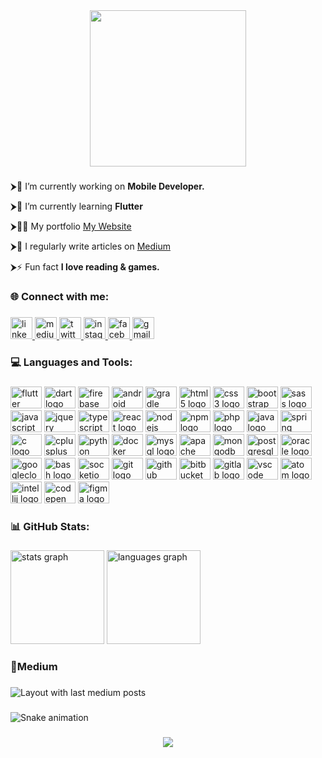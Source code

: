<div align="center">
  <img height="250" src="https://docs.flutter.dev/assets/images/dash/Dashatars.png"  />
</div>

###

⮞🔭 I’m currently working on **Mobile Developer.**

⮞🌱 I’m currently learning **Flutter**

⮞👨‍💻 My portfolio [My Website](https://gorkemalyagut.github.io/Portfolio/)

⮞📝 I regularly write articles on [Medium](https://medium.com/@gorkemalyagut)

⮞⚡ Fun fact **I love reading & games.**

###

<h3 align="left">🌐 Connect with me:</h3>

###

<div align="left">
  <a href="https://cy.linkedin.com/in/gorkemalyagut" target="_blank">
    <img src="https://img.shields.io/static/v1?message=LinkedIn&logo=linkedin&label=&color=0077B5&logoColor=white&labelColor=&style=for-the-badge" height="35" alt="linkedin logo"  />
  </a>
  <a href="https://medium.com/@gorkemalyagut" target="_blank">
    <img src="https://img.shields.io/static/v1?message=Medium&logo=medium&label=&color=12100E&logoColor=white&labelColor=&style=for-the-badge" height="35" alt="medium logo"  />
  </a>
  <a href="https://twitter.com/gorkemalyagut" target="_blank">
    <img src="https://img.shields.io/static/v1?message=Twitter&logo=twitter&label=&color=1DA1F2&logoColor=white&labelColor=&style=for-the-badge" height="35" alt="twitter logo"  />
  </a>
  <a href="https://www.instagram.com/gorkemalyagut/" target="_blank">
    <img src="https://img.shields.io/static/v1?message=Instagram&logo=instagram&label=&color=E4405F&logoColor=white&labelColor=&style=for-the-badge" height="35" alt="instagram logo"  />
  </a>
  <a href="https://www.facebook.com/grkmalyagut" target="_blank">
    <img src="https://img.shields.io/static/v1?message=Facebook&logo=facebook&label=&color=1877F2&logoColor=white&labelColor=&style=for-the-badge" height="35" alt="facebook logo"  />
  </a>
  <a href="gorkemalyagut@gmail.coö" target="_blank">
    <img src="https://img.shields.io/static/v1?message=Gmail&logo=gmail&label=&color=D14836&logoColor=white&labelColor=&style=for-the-badge" height="35" alt="gmail logo"  />
  </a>
</div>

###

<h3 align="left">💻 Languages and Tools:</h3>

###

<div align="left">
  <img src="https://cdn.jsdelivr.net/gh/devicons/devicon/icons/flutter/flutter-original.svg" height="35" width="50" alt="flutter logo"  />
  <img src="https://cdn.jsdelivr.net/gh/devicons/devicon/icons/dart/dart-original.svg" height="35" width="50" alt="dart logo"  />
  <img src="https://cdn.jsdelivr.net/gh/devicons/devicon/icons/firebase/firebase-plain.svg" height="35" width="50" alt="firebase logo"  />
  <img src="https://cdn.jsdelivr.net/gh/devicons/devicon/icons/android/android-original.svg" height="35" width="50" alt="android logo"  />
  <img src="https://cdn.jsdelivr.net/gh/devicons/devicon/icons/gradle/gradle-plain.svg" height="35" width="50" alt="gradle logo"  />
  <img src="https://cdn.jsdelivr.net/gh/devicons/devicon/icons/html5/html5-original.svg" height="35" width="50" alt="html5 logo"  />
  <img src="https://cdn.jsdelivr.net/gh/devicons/devicon/icons/css3/css3-original.svg" height="35" width="50" alt="css3 logo"  />
  <img src="https://cdn.jsdelivr.net/gh/devicons/devicon/icons/bootstrap/bootstrap-original.svg" height="35" width="50" alt="bootstrap logo"  />
  <img src="https://cdn.jsdelivr.net/gh/devicons/devicon/icons/sass/sass-original.svg" height="35" width="50" alt="sass logo"  />
  <img src="https://cdn.jsdelivr.net/gh/devicons/devicon/icons/javascript/javascript-original.svg" height="35" width="50" alt="javascript logo"  />
  <img src="https://cdn.jsdelivr.net/gh/devicons/devicon/icons/jquery/jquery-original.svg" height="35" width="50" alt="jquery logo"  />
  <img src="https://cdn.jsdelivr.net/gh/devicons/devicon/icons/typescript/typescript-original.svg" height="35" width="50" alt="typescript logo"  />
  <img src="https://cdn.jsdelivr.net/gh/devicons/devicon/icons/react/react-original.svg" height="35" width="50" alt="react logo"  />
  <img src="https://cdn.jsdelivr.net/gh/devicons/devicon/icons/nodejs/nodejs-original.svg" height="35" width="50" alt="nodejs logo"  />
  <img src="https://cdn.jsdelivr.net/gh/devicons/devicon/icons/npm/npm-original-wordmark.svg" height="35" width="50" alt="npm logo"  />
  <img src="https://cdn.jsdelivr.net/gh/devicons/devicon/icons/php/php-original.svg" height="35" width="50" alt="php logo"  />
  <img src="https://cdn.jsdelivr.net/gh/devicons/devicon/icons/java/java-original.svg" height="35" width="50" alt="java logo"  />
  <img src="https://cdn.jsdelivr.net/gh/devicons/devicon/icons/spring/spring-original.svg" height="35" width="50" alt="spring logo"  />
  <img src="https://cdn.jsdelivr.net/gh/devicons/devicon/icons/c/c-original.svg" height="35" width="50" alt="c logo"  />
  <img src="https://cdn.jsdelivr.net/gh/devicons/devicon/icons/cplusplus/cplusplus-original.svg" height="35" width="50" alt="cplusplus logo"  />
  <img src="https://cdn.jsdelivr.net/gh/devicons/devicon/icons/python/python-original.svg" height="35" width="50" alt="python logo"  />
  <img src="https://cdn.jsdelivr.net/gh/devicons/devicon/icons/docker/docker-original.svg" height="35" width="50" alt="docker logo"  />
  <img src="https://cdn.jsdelivr.net/gh/devicons/devicon/icons/mysql/mysql-original.svg" height="35" width="50" alt="mysql logo"  />
  <img src="https://cdn.jsdelivr.net/gh/devicons/devicon/icons/apache/apache-original.svg" height="35" width="50" alt="apache logo"  />
  <img src="https://cdn.jsdelivr.net/gh/devicons/devicon/icons/mongodb/mongodb-original.svg" height="35" width="50" alt="mongodb logo"  />
  <img src="https://cdn.jsdelivr.net/gh/devicons/devicon/icons/postgresql/postgresql-original.svg" height="35" width="50" alt="postgresql logo"  />
  <img src="https://cdn.jsdelivr.net/gh/devicons/devicon/icons/oracle/oracle-original.svg" height="35" width="50" alt="oracle logo"  />
  <img src="https://cdn.jsdelivr.net/gh/devicons/devicon/icons/googlecloud/googlecloud-original.svg" height="35" width="50" alt="googlecloud logo"  />
  <img src="https://cdn.jsdelivr.net/gh/devicons/devicon/icons/bash/bash-original.svg" height="35" width="50" alt="bash logo"  />
  <img src="https://cdn.jsdelivr.net/gh/devicons/devicon/icons/socketio/socketio-original.svg" height="35" width="50" alt="socketio logo"  />
  <img src="https://cdn.jsdelivr.net/gh/devicons/devicon/icons/git/git-original.svg" height="35" width="50" alt="git logo"  />
  <img src="https://cdn.jsdelivr.net/gh/devicons/devicon/icons/github/github-original.svg" height="35" width="50" alt="github logo"  />
  <img src="https://cdn.jsdelivr.net/gh/devicons/devicon/icons/bitbucket/bitbucket-original.svg" height="35" width="50" alt="bitbucket logo"  />
  <img src="https://cdn.jsdelivr.net/gh/devicons/devicon/icons/gitlab/gitlab-original.svg" height="35" width="50" alt="gitlab logo"  />
  <img src="https://cdn.jsdelivr.net/gh/devicons/devicon/icons/vscode/vscode-original.svg" height="35" width="50" alt="vscode logo"  />
  <img src="https://cdn.jsdelivr.net/gh/devicons/devicon/icons/atom/atom-original.svg" height="35" width="50" alt="atom logo"  />
  <img src="https://cdn.jsdelivr.net/gh/devicons/devicon/icons/intellij/intellij-original.svg" height="35" width="50" alt="intellij logo"  />
  <img src="https://cdn.jsdelivr.net/gh/devicons/devicon/icons/codepen/codepen-plain.svg" height="35" width="50" alt="codepen logo"  />
  <img src="https://cdn.jsdelivr.net/gh/devicons/devicon/icons/figma/figma-original.svg" height="35" width="50" alt="figma logo"  />
</div>

###

<h3 align="left">📊 GitHub Stats:</h3>

###

<div align="left">
  <img src="https://github-readme-stats.vercel.app/api?hide_title=false&hide_rank=false&show_icons=true&include_all_commits=true&count_private=true&disable_animations=false&theme=react&locale=en&hide_border=true&username=gorkemalyagut" height="150" alt="stats graph"  />
  <img src="https://github-readme-stats.vercel.app/api/top-langs?locale=en&hide_title=false&layout=compact&card_width=320&langs_count=6&theme=react&hide_border=true&username=gorkemalyagut" height="150" alt="languages graph"  />
</div>

###

<h3 align="left">📝Medium</h3>

###

<div align="left">
  <img src="https://github-read-medium-git-main.pahlevikun.vercel.app/latest?limit=4&username=gorkemalyagut&theme=react" alt="Layout with last medium posts"  />
</div>

###

<img src="https://raw.githubusercontent.com/gorkemalyagut/gorkemalyagut/blob/output/snake.svg" alt="Snake animation" />

###

<div align="center">
  <img src="https://profile-counter.glitch.me/gorkemalyagut/count.svg?"  />
</div>

###
